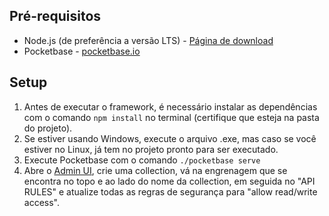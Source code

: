 ## Pré-requisitos

- Node.js (de preferência a versão LTS) - [Página de download](https://nodejs.org/en/download/)
- Pocketbase - [pocketbase.io](https://pocketbase.io/)

## Setup

1. Antes de executar o framework, é necessário instalar as dependências com o comando ```npm install``` no terminal (certifique que esteja na pasta do projeto).
2. Se estiver usando Windows, execute o arquivo .exe, mas caso se você estiver no Linux, já tem no projeto pronto para ser executado.
3. Execute Pocketbase com o comando
`./pocketbase serve`
4. Abre o [Admin UI](http://127.0.0.1:8090/_/), crie uma collection, vá na engrenagem que se encontra no topo e ao lado do nome da collection, em seguida no "API RULES" e atualize todas as regras de segurança para "allow read/write access".
